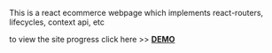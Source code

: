 This is a react ecommerce webpage which implements react-routers, lifecycles, context api, etc

to view the site progress click here >> [__DEMO__](https://a-shop.netlify.com/)
